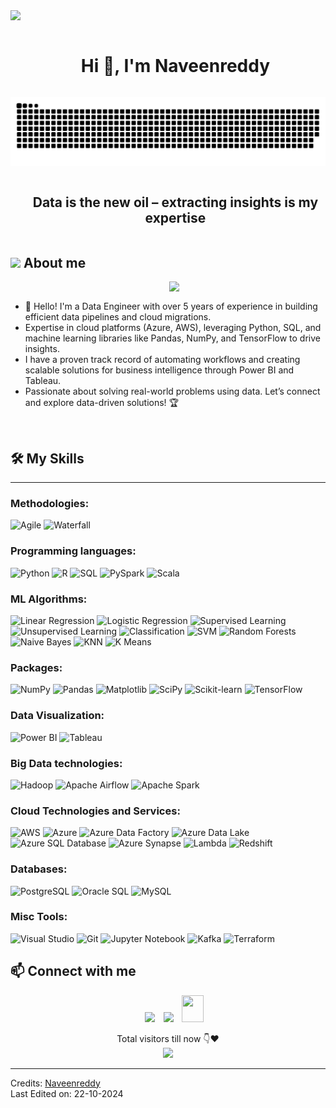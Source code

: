 <!--horizontal divider(gradiant)-->
<img src="https://user-images.githubusercontent.com/73097560/115834477-dbab4500-a447-11eb-908a-139a6edaec5c.gif">

<!--h1 without bottom border-->
<div id="user-content-toc">
  <ul align="center">
    <summary><h1 style="display: inline-block">Hi 👋, I'm Naveenreddy</h1></summary>
  </ul>
</div>

<!--- snake -->
<div align="center">
  <img src="https://github.com/Jashwanth0011/Jashwanth/blob/main/grid-snake.svg" alt="snake" /></a>
</div>

<!--h2 without bottom border-->
<div id="user-content-toc">
  <ul align="center">
    <summary><h2 style="display: inline-block">Data is the new oil – extracting insights is my expertise</h2></summary>
  </ul>
</div>

## <picture><img src = "https://github.com/7oSkaaa/7oSkaaa/blob/main/Images/about_me.gif?raw=true" width = 50px></picture> About me

<picture> <img align="right" src="https://github.com/7oSkaaa/7oSkaaa/blob/main/Images/Right_Side.gif?raw=true" width = 250px></picture>

<br>

- 👋 Hello! I'm a Data Engineer with over 5 years of experience in building efficient data pipelines and cloud migrations. 
- Expertise in cloud platforms (Azure, AWS), leveraging Python, SQL, and machine learning libraries like Pandas, NumPy, and TensorFlow to drive insights.
- I have a proven track record of automating workflows and creating scalable solutions for business intelligence through Power BI and Tableau.
- Passionate about solving real-world problems using data. Let’s connect and explore data-driven solutions! 🏆
  
<br>

## 🛠️ My Skills
-------------------
### Methodologies:
![Agile](https://img.shields.io/badge/-Agile-000)
![Waterfall](https://img.shields.io/badge/-Waterfall-000)

### Programming languages:
![Python](https://img.shields.io/badge/-Python-000?logo=Python)
![R](https://img.shields.io/badge/-R-000?logo=R)
![SQL](https://img.shields.io/badge/-SQL-000?logo=SQL)
![PySpark](https://img.shields.io/badge/-PySpark-000?logo=Apache-Spark)
![Scala](https://img.shields.io/badge/-Scala-000?logo=Scala)

### ML Algorithms:
![Linear Regression](https://img.shields.io/badge/-Linear%20Regression-000)
![Logistic Regression](https://img.shields.io/badge/-Logistic%20Regression-000)
![Supervised Learning](https://img.shields.io/badge/-Supervised%20Learning-000)
![Unsupervised Learning](https://img.shields.io/badge/-Unsupervised%20Learning-000)
![Classification](https://img.shields.io/badge/-Classification-000)
![SVM](https://img.shields.io/badge/-SVM-000)
![Random Forests](https://img.shields.io/badge/-Random%20Forests-000)
![Naive Bayes](https://img.shields.io/badge/-Naive%20Bayes-000)
![KNN](https://img.shields.io/badge/-KNN-000)
![K Means](https://img.shields.io/badge/-K%20Means-000)

### Packages:
![NumPy](https://img.shields.io/badge/-NumPy-000?logo=NumPy)
![Pandas](https://img.shields.io/badge/-Pandas-000?logo=Pandas)
![Matplotlib](https://img.shields.io/badge/-Matplotlib-000?logo=Matplotlib)
![SciPy](https://img.shields.io/badge/-SciPy-000?logo=SciPy)
![Scikit-learn](https://img.shields.io/badge/-Scikit--learn-000?logo=scikit-learn)
![TensorFlow](https://img.shields.io/badge/-TensorFlow-000?logo=TensorFlow)

### Data Visualization:
![Power BI](https://img.shields.io/badge/-Power%20BI-000?logo=Power-BI)
![Tableau](https://img.shields.io/badge/-Tableau-000?logo=Tableau)

### Big Data technologies:
![Hadoop](https://img.shields.io/badge/-Hadoop-000?logo=Apache-Hadoop)
![Apache Airflow](https://img.shields.io/badge/-Apache%20Airflow-000?logo=Apache-Airflow)
![Apache Spark](https://img.shields.io/badge/-Apache%20Spark-000?logo=Apache-Spark)

### Cloud Technologies and Services:
![AWS](https://img.shields.io/badge/-AWS-000?logo=Amazon-AWS)
![Azure](https://img.shields.io/badge/-Azure-000?logo=Microsoft-Azure)
![Azure Data Factory](https://img.shields.io/badge/-Azure%20Data%20Factory-000?logo=Microsoft-Azure)
![Azure Data Lake](https://img.shields.io/badge/-Azure%20Data%20Lake-000?logo=Microsoft-Azure)
![Azure SQL Database](https://img.shields.io/badge/-Azure%20SQL%20Database-000?logo=Microsoft-Azure)
![Azure Synapse](https://img.shields.io/badge/-Azure%20Synapse-000)
![Lambda](https://img.shields.io/badge/-Lambda-000?logo=AWS-Lambda)
![Redshift](https://img.shields.io/badge/-Redshift-000?logo=Amazon-Redshift)

### Databases:
![PostgreSQL](https://img.shields.io/badge/-PostgreSQL-000?logo=PostgreSQL)
![Oracle SQL](https://img.shields.io/badge/-Oracle%20SQL-000?logo=Oracle)
![MySQL](https://img.shields.io/badge/-MySQL-000?logo=MySQL)

### Misc Tools:
![Visual Studio](https://img.shields.io/badge/-Visual%20Studio-000?logo=Visual-Studio)
![Git](https://img.shields.io/badge/-Git-000?logo=Git)
![Jupyter Notebook](https://img.shields.io/badge/-Jupyter%20Notebook-000?logo=Jupyter)
![Kafka](https://img.shields.io/badge/-Kafka-000?logo=Apache-Kafka)
![Terraform](https://img.shields.io/badge/-Terraform-000)

## 📫 Connect with me
<p align="center">
 <div align="center" class="icons-social" style="margin-left: 10px;">
        <a target="_blank" href="https://www.linkedin.com/in/naveenreddy-n-8190a819b/">
            <img src="https://img.icons8.com/doodle/40/000000/linkedin--v2.png" style="margin-left: 10px;"></a>
        <a style="margin-left: 10px;" target="_blank" href="https://github.com/naveenly">
            <img src="https://img.icons8.com/doodle/40/000000/github--v1.png"></a>
        <a style="margin-left: 10px;" target="_blank" href="mailto:naveenly.7@gmail.com">
            <img src="https://img.icons8.com/doodle/2x/gmail-new.png" style=" width:35px; height:43px;"></a>
 </div>
</p>

<p align="center">
Total visitors till now 👇❤️<br>
<img src="https://profile-counter.glitch.me/naveenreddy/count.svg">
</p>

-------
Credits: [Naveenreddy](https://github.com/naveenly7)  
Last Edited on: 22-10-2024
